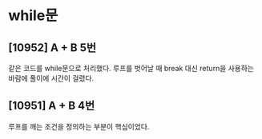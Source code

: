 # while문

## [10952] A + B 5번

같은 코드를 while문으로 처리했다. 루프를 벗어날 때 break 대신 return을 사용하는 바람에 풀이에 시간이 걸렸다.

## [10951] A + B 4번

루프를 깨는 조건을 정의하는 부분이 핵심이었다.
